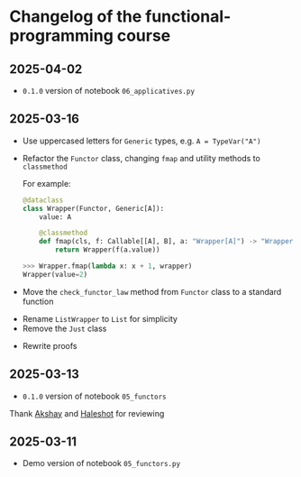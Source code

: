 # Changelog of the functional-programming course

## 2025-04-02

* `0.1.0` version of notebook `06_applicatives.py`

## 2025-03-16

+ Use uppercased letters for `Generic` types, e.g. `A = TypeVar("A")`
+ Refactor the `Functor` class, changing `fmap` and utility methods to `classmethod`

    For example:

    ```python
    @dataclass
    class Wrapper(Functor, Generic[A]):
        value: A

        @classmethod
        def fmap(cls, f: Callable[[A], B], a: "Wrapper[A]") -> "Wrapper[B]":
            return Wrapper(f(a.value))

    >>> Wrapper.fmap(lambda x: x + 1, wrapper)
    Wrapper(value=2)
    ```

+ Move the `check_functor_law` method from `Functor` class to a standard function
- Rename `ListWrapper` to `List` for simplicity
- Remove the `Just` class
+ Rewrite proofs

## 2025-03-13

* `0.1.0` version of notebook `05_functors`

Thank [Akshay](https://github.com/akshayka) and [Haleshot](https://github.com/Haleshot) for reviewing

## 2025-03-11

* Demo version of notebook `05_functors.py`
